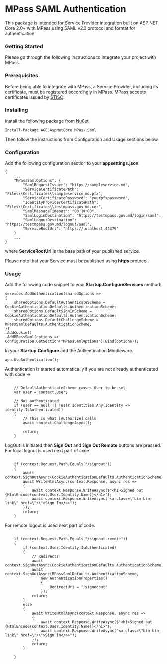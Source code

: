 # MPass SAML Authentication

This package is intended for Service Provider integration built on ASP.NET Core 2.0+ with MPass using SAML v2.0 protocol and format for authentication.

### Getting Started

Please go through the following instructions to integrate your project with MPass.

### Prerequisites

Before being able to integrate with MPass, a Service Provider, including its certificate, must be registered accordingly in MPass.
MPass accepts certificates issued by [STISC](https://stisc.gov.md/).

### Installing

Install the following package from [NuGet](https://www.nuget.org/packages/AGE.AspNetCore.MPass.Saml/1.0.1)

```
Install-Package AGE.AspNetCore.MPass.Saml
```

Then follow the instructions from Configuration and Usage sections below.

### Configuration

Add the following configuration section to your **appsettings.json**:
```
{
	...
	"MPassSamlOptions": {
		"SamlRequestIssuer": "https://sampleservice.md",
		"ServiceCertificatePath": "Files\\Certificates\\sampleservice.md.pfx",
		"ServiceCertificatePassword": "yourpfxpassword",
		"IdentityProviderCertificatePath": "Files\\Certificates\\testmpass.gov.md.cer",
		"SamlMessageTimeout": "00:10:00",
		"SamlLoginDestination": "https://testmpass.gov.md/login/saml",
		"SamlLogoutDestination": "https://testmpass.gov.md/logout/saml",
		"ServiceRootUrl": "https://localhost:44379"
	}
	...
}
```
where **ServiceRootUrl** is the base path of your published service.

Please note that your Service must be published using **https** protocol.

### Usage

Add the following code snippet to your **Startup.ConfigureServices** method:
```
services.AddAuthentication(sharedOptions =>
{
    sharedOptions.DefaultAuthenticateScheme = CookieAuthenticationDefaults.AuthenticationScheme;
    sharedOptions.DefaultSignInScheme = CookieAuthenticationDefaults.AuthenticationScheme;
    sharedOptions.DefaultChallengeScheme = MPassSamlDefaults.AuthenticationScheme;
})
.AddCookie()
.AddMPassSaml(options => Configuration.GetSection("MPassSamlOptions").Bind(options));
```

In your **Startup.Configure** add the Authentication Middleware.

```
app.UseAuthentication();
```
Authentication is started automatically if you are not already authenticated with code ->

```

	// DefaultAuthenticateScheme causes User to be set
    var user = context.User;

    // Not authenticated
    if (user == null || !user.Identities.Any(identity => identity.IsAuthenticated))
    {
        // This is what [Authorize] calls
        await context.ChallengeAsync();

        return;
    }
```

LogOut is initiated then **Sign Out** and **Sign Out Remote** buttons are pressed.  
For local logout is used next part of code.
```

	if (context.Request.Path.Equals("/signout"))
    {
        await context.SignOutAsync(CookieAuthenticationDefaults.AuthenticationScheme);
        await WriteHtmlAsync(context.Response, async res =>
        {
            await context.Response.WriteAsync($"<h1>Signed out {HtmlEncode(context.User.Identity.Name)}</h1>");
            await context.Response.WriteAsync("<a class=\"btn btn-link\" href=\"/\">Sign In</a>");
        });
        return;
    }
```

For remote logout is used next part of code.
```

	if (context.Request.Path.Equals("/signout-remote"))
    {
        if (context.User.Identity.IsAuthenticated)
        {
            // Redirects
            await context.SignOutAsync(CookieAuthenticationDefaults.AuthenticationScheme);
            await context.SignOutAsync(MPassSamlDefaults.AuthenticationScheme,
                new AuthenticationProperties()
                {
                    RedirectUri = "/signedout"
                });
            return;
        }
        else
        {
            await WriteHtmlAsync(context.Response, async res =>
            {
                await context.Response.WriteAsync($"<h1>Signed out {HtmlEncode(context.User.Identity.Name)}</h1>");
                await context.Response.WriteAsync("<a class=\"btn btn-link\" href=\"/\">Sign In</a>");
            });
            return;
        }

    }
```
